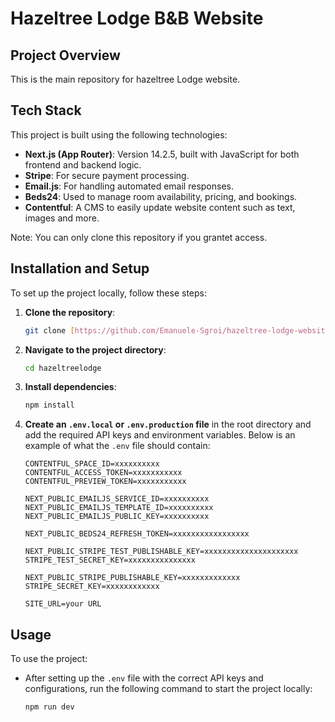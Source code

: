 # Hazeltree Lodge B&B Website

## Project Overview

This is the main repository for hazeltree Lodge website.

## Tech Stack

This project is built using the following technologies:

- **Next.js (App Router)**: Version 14.2.5, built with JavaScript for both frontend and backend logic.
- **Stripe**: For secure payment processing.
- **Email.js**: For handling automated email responses.
- **Beds24**: Used to manage room availability, pricing, and bookings.
- **Contentful**: A CMS to easily update website content such as text, images and more.

Note: You can only clone this repository if you grantet access.

## Installation and Setup

To set up the project locally, follow these steps:

1. **Clone the repository**:

   ```bash
   git clone [https://github.com/Emanuele-Sgroi/hazeltree-lodge-website.git](https://github.com/Emanuele-Sgroi/Hazeltree-Lodge.git)
   ```

2. **Navigate to the project directory**:

   ```bash
   cd hazeltreelodge
   ```

3. **Install dependencies**:

   ```bash
   npm install
   ```

4. **Create an `.env.local` or `.env.production` file** in the root directory and add the required API keys and environment variables. Below is an example of what the `.env` file should contain:

   ```env
   CONTENTFUL_SPACE_ID=xxxxxxxxxx
   CONTENTFUL_ACCESS_TOKEN=xxxxxxxxxxx
   CONTENTFUL_PREVIEW_TOKEN=xxxxxxxxxxx

   NEXT_PUBLIC_EMAILJS_SERVICE_ID=xxxxxxxxxx
   NEXT_PUBLIC_EMAILJS_TEMPLATE_ID=xxxxxxxxxx
   NEXT_PUBLIC_EMAILJS_PUBLIC_KEY=xxxxxxxxxx

   NEXT_PUBLIC_BEDS24_REFRESH_TOKEN=xxxxxxxxxxxxxxxxx

   NEXT_PUBLIC_STRIPE_TEST_PUBLISHABLE_KEY=xxxxxxxxxxxxxxxxxxxxx
   STRIPE_TEST_SECRET_KEY=xxxxxxxxxxxxxxx

   NEXT_PUBLIC_STRIPE_PUBLISHABLE_KEY=xxxxxxxxxxxxx
   STRIPE_SECRET_KEY=xxxxxxxxxxxx

   SITE_URL=your URL
   ```

## Usage

To use the project:

- After setting up the `.env` file with the correct API keys and configurations, run the following command to start the project locally:

  ```bash
  npm run dev
  ```
